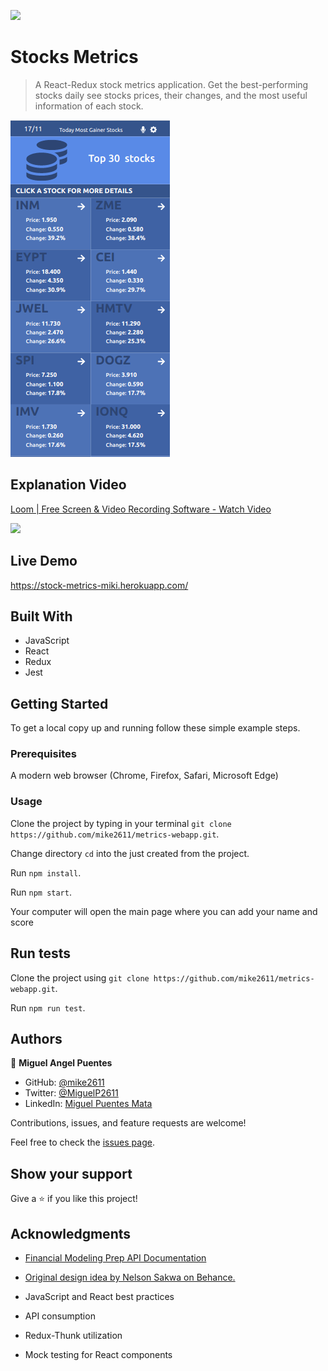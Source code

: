 ![](https://img.shields.io/badge/Microverse-blueviolet)

# Stocks Metrics

> A React-Redux stock metrics application.
Get the best-performing stocks daily see stocks prices, their changes, and the most useful information of each stock.


![screenshot](./img/mobileVersion.png)

## Explanation Video

<a href="https://www.loom.com/share/3894e3f2fce2431eb7b98d36285dc99f">
    <p>Loom | Free Screen & Video Recording Software - Watch Video</p>
    <img style="max-width:300px;" src="https://cdn.loom.com/sessions/thumbnails/3894e3f2fce2431eb7b98d36285dc99f-with-play.gif">
</a>


## Live Demo

https://stock-metrics-miki.herokuapp.com/

## Built With

- JavaScript
- React
- Redux
- Jest

## Getting Started


To get a local copy up and running follow these simple example steps.

### Prerequisites
 A modern web browser (Chrome, Firefox, Safari, Microsoft Edge)


### Usage
 Clone the project by typing in your terminal `git clone https://github.com/mike2611/metrics-webapp.git`.

 Change directory `cd` into the just created from the project.

 Run `npm install`.
 
 Run `npm start`.

 Your computer will open the main page where you can add your name and score
 
## Run tests
 Clone the project using `git clone https://github.com/mike2611/metrics-webapp.git`.

 Run `npm run test`.


## Authors

👤 **Miguel Angel Puentes**
- GitHub: [@mike2611](https://github.com/mike2611)
- Twitter: [@MiguelP2611](https://twitter.com/MiguelP2611)
- LinkedIn: [Miguel Puentes Mata](https://linkedin.com/in/miguel-puentes-mata-90a562139/)

Contributions, issues, and feature requests are welcome!

Feel free to check the [issues page](https://github.com/mike2611/spaceships.git/issues).

## Show your support

Give a ⭐️ if you like this project!

## Acknowledgments
- [Financial Modeling Prep API Documentation](https://site.financialmodelingprep.com/developer/docs/?gclid=CjwKCAiA7dKMBhBCEiwAO_crFHVfCV0OuWi0qkdp2uH_lJ4eL3zQWvqr0gDolVaiguy1pE4mqUOzmRoCdIgQAvD_BwE)

- [Original design idea by Nelson Sakwa on Behance.](https://www.behance.net/gallery/31579789/Ballhead-App-(Free-PSDs))

- JavaScript and React best practices
- API consumption
- Redux-Thunk utilization
- Mock testing for React components

